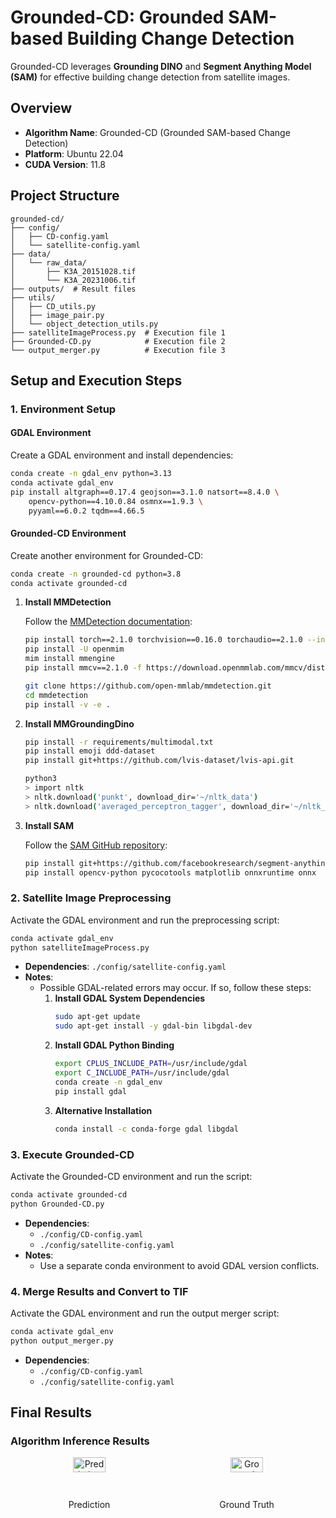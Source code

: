 # Grounded-CD: Grounded SAM-based Building Change Detection

Grounded-CD leverages **Grounding DINO** and **Segment Anything Model (SAM)** for effective building change detection from satellite images.

## Overview

- **Algorithm Name**: Grounded-CD (Grounded SAM-based Change Detection)
- **Platform**: Ubuntu 22.04
- **CUDA Version**: 11.8

## Project Structure

```plaintext
grounded-cd/
├── config/
│   ├── CD-config.yaml
│   └── satellite-config.yaml
├── data/
│   └── raw_data/
│       ├── K3A_20151028.tif
│       └── K3A_20231006.tif
├── outputs/  # Result files
├── utils/
│   ├── CD_utils.py
│   ├── image_pair.py
│   └── object_detection_utils.py
├── satelliteImageProcess.py  # Execution file 1
├── Grounded-CD.py            # Execution file 2
└── output_merger.py          # Execution file 3
```

## Setup and Execution Steps

### 1. Environment Setup

#### GDAL Environment
Create a GDAL environment and install dependencies:

```bash
conda create -n gdal_env python=3.13
conda activate gdal_env
pip install altgraph==0.17.4 geojson==3.1.0 natsort==8.4.0 \
    opencv-python==4.10.0.84 osmnx==1.9.3 \
    pyyaml==6.0.2 tqdm==4.66.5
```

#### Grounded-CD Environment
Create another environment for Grounded-CD:  


```bash
conda create -n grounded-cd python=3.8
conda activate grounded-cd
```

1. **Install MMDetection**
   
   Follow the [MMDetection documentation](https://mmdetection.readthedocs.io/en/latest/get_started.html):

   ```bash
   pip install torch==2.1.0 torchvision==0.16.0 torchaudio==2.1.0 --index-url https://download.pytorch.org/whl/cu118
   pip install -U openmim
   mim install mmengine
   pip install mmcv==2.1.0 -f https://download.openmmlab.com/mmcv/dist/cu118/torch2.1/index.html
   
   git clone https://github.com/open-mmlab/mmdetection.git
   cd mmdetection
   pip install -v -e .
   ```

2. **Install MMGroundingDino**

   ```bash
   pip install -r requirements/multimodal.txt
   pip install emoji ddd-dataset
   pip install git+https://github.com/lvis-dataset/lvis-api.git

   python3
   > import nltk
   > nltk.download('punkt', download_dir='~/nltk_data')
   > nltk.download('averaged_perceptron_tagger', download_dir='~/nltk_data')
   ```

3. **Install SAM**

   Follow the [SAM GitHub repository](https://github.com/facebookresearch/segment-anything):

   ```bash
   pip install git+https://github.com/facebookresearch/segment-anything.git
   pip install opencv-python pycocotools matplotlib onnxruntime onnx
   ```

### 2. Satellite Image Preprocessing

Activate the GDAL environment and run the preprocessing script:

```bash
conda activate gdal_env
python satelliteImageProcess.py
```

- **Dependencies**: `./config/satellite-config.yaml`
- **Notes**: 
  - Possible GDAL-related errors may occur. If so, follow these steps:
    1. **Install GDAL System Dependencies**
       ```bash
       sudo apt-get update
       sudo apt-get install -y gdal-bin libgdal-dev
       ```
    2. **Install GDAL Python Binding**
       ```bash
       export CPLUS_INCLUDE_PATH=/usr/include/gdal
       export C_INCLUDE_PATH=/usr/include/gdal
       conda create -n gdal_env
       pip install gdal
       ```
    3. **Alternative Installation**
       ```bash
       conda install -c conda-forge gdal libgdal
       ```

### 3. Execute Grounded-CD

Activate the Grounded-CD environment and run the script:

```bash
conda activate grounded-cd
python Grounded-CD.py
```

- **Dependencies**:
  - `./config/CD-config.yaml`
  - `./config/satellite-config.yaml`
- **Notes**: 
  - Use a separate conda environment to avoid GDAL version conflicts.

### 4. Merge Results and Convert to TIF

Activate the GDAL environment and run the output merger script:

```bash
conda activate gdal_env
python output_merger.py
```

- **Dependencies**:
  - `./config/CD-config.yaml`
  - `./config/satellite-config.yaml`

## Final Results

### Algorithm Inference Results

<div style="display: flex; justify-content: space-between;">
  <div style="flex: 1; text-align: center;">
    <img src="https://github.com/user-attachments/assets/d92c01e7-de44-4873-9240-01fcd5890e75" alt="Prediction Result" width="45%">
    <p>Prediction</p>
  </div>
  <div style="flex: 1; text-align: center;">
    <img src="https://github.com/user-attachments/assets/e139332a-4f05-4343-bab0-57e752964c0d" alt="Ground Truth Result" width="45%">
    <p>Ground Truth</p>
  </div>
</div>





